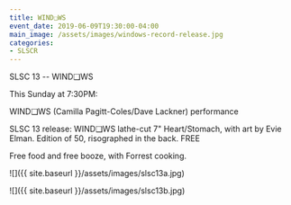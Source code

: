 ```yaml
---
title: WIND❑WS
event_date: 2019-06-09T19:30:00-04:00
main_image: /assets/images/windows-record-release.jpg
categories:
- SLSCR
---
```


SLSC 13 -- WIND❑WS

This Sunday at 7:30PM:

WIND❑WS (Camilla Pagitt-Coles/Dave Lackner) performance

SLSC 13 release: WIND❑WS lathe-cut 7" Heart/Stomach, with art by Evie Elman.
Edition of 50, risographed in the back. FREE

Free food and free booze, with Forrest cooking.

![]({{ site.baseurl }}/assets/images/slsc13a.jpg)

![]({{ site.baseurl }}/assets/images/slsc13b.jpg)
